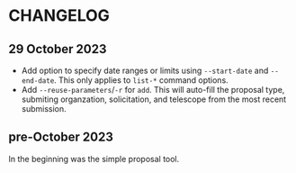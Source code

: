 # CHANGELOG

## 29 October 2023

- Add option to specify date ranges or limits using `--start-date` and `--end-date`. This only applies to `list-*` command options.
- Add `--reuse-parameters`/`-r` for `add`. This will auto-fill the proposal type, submiting organzation, solicitation, and telescope from the most recent submission.

## pre-October 2023

In the beginning was the simple proposal tool.
